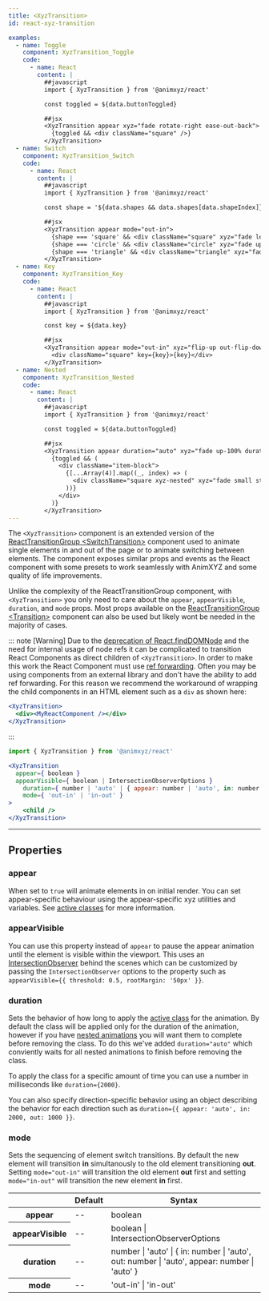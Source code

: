 ```yaml
---
title: <XyzTransition>
id: react-xyz-transition

examples:
  - name: Toggle
    component: XyzTransition_Toggle
    code:
      - name: React
        content: |
          ##javascript   
          import { XyzTransition } from '@animxyz/react'

          const toggled = ${data.buttonToggled}

          ##jsx
          <XyzTransition appear xyz="fade rotate-right ease-out-back">
            {toggled && <div className="square" />}
          </XyzTransition>
  - name: Switch
    component: XyzTransition_Switch
    code:
      - name: React
        content: |
          ##javascript   
          import { XyzTransition } from '@animxyz/react'

          const shape = '${data.shapes && data.shapes[data.shapeIndex]}'

          ##jsx
          <XyzTransition appear mode="out-in">
            {shape === 'square' && <div className="square" xyz="fade left-100%" key="square" />}
            {shape === 'circle' && <div className="circle" xyz="fade up-100%" key="circle" />}
            {shape === 'triangle' && <div className="triangle" xyz="fade right-100%" key="triangle" />}
          </XyzTransition>
  - name: Key
    component: XyzTransition_Key
    code:
      - name: React
        content: |
          ##javascript   
          import { XyzTransition } from '@animxyz/react'

          const key = ${data.key}

          ##jsx
          <XyzTransition appear mode="out-in" xyz="flip-up out-flip-down duration-3 ease-out">
            <div className="square" key={key}>{key}</div>
          </XyzTransition>
  - name: Nested
    component: XyzTransition_Nested
    code:
      - name: React
        content: |
          ##javascript
          import { XyzTransition } from '@animxyz/react'

          const toggled = ${data.buttonToggled}

          ##jsx
          <XyzTransition appear duration="auto" xyz="fade up-100% duration-10">
            {toggled && (
              <div className="item-block">
                {[...Array(4)].map((_, index) => (
                  <div className="square xyz-nested" xyz="fade small stagger" key={index} />
                ))}
              </div>
            )}
          </XyzTransition>
---
```


The `<XyzTransition>` component is an extended version of the [ReactTransitionGroup &lt;SwitchTransition&gt;](https://reactcommunity.org/react-transition-group/switch-transition) component used to animate single elements in and out of the page or to animate switching between elements. The component exposes similar props and events as the React component with some presets to work seamlessly with AnimXYZ and some quality of life improvements.

Unlike the complexity of the ReactTransitionGroup component, with `<XyzTransition>` you only need to care about the `appear`, `appearVisible`, `duration`, and `mode` props. Most props available on the [ReactTransitionGroup &lt;Transition&gt;](https://reactcommunity.org/react-transition-group/transition) component can also be used but likely wont be needed in the majority of cases.

::: note [Warning]
Due to the [deprecation of React.findDOMNode](https://reactjs.org/docs/strict-mode.html#warning-about-deprecated-finddomnode-usage) and the need for internal usage of node refs it can be complicated to transition React Components as direct children of `<XyzTransition>`. In order to make this work the React Component must use [ref forwarding](https://reactjs.org/docs/forwarding-refs.html). Often you may be using components from an external library and don't have the ability to add ref forwarding. For this reason we recommend the workaround of wrapping the child components in an HTML element such as a `div` as shown here:

```jsx
<XyzTransition>
  <div><MyReactComponent /></div>
</XyzTransition>
```
:::

```jsx
import { XyzTransition } from '@animxyz/react'

<XyzTransition
  appear={ boolean }
  appearVisible={ boolean | IntersectionObserverOptions }
	duration={ number | 'auto' | { appear: number | 'auto', in: number | 'auto', out: number | 'auto' } }
	mode={ 'out-in' | 'in-out' }
>
	<child />
</XyzTransition>
```

---
## Properties

### appear

When set to `true` will animate elements in on initial render. You can set appear-specific behaviour using the appear-specific xyz utilities and variables. See [active classes](#active-classes) for more information.

### appearVisible

You can use this property instead of `appear` to pause the appear animation until the element is visible within the viewport. This uses an [IntersectionObserver](https://developer.mozilla.org/en-US/docs/Web/API/IntersectionObserver) behind the scenes which can be customized by passing the `IntersectionObserver` options to the property such as `appearVisible={{ threshold: 0.5, rootMargin: '50px' }}`.

### duration

Sets the behavior of how long to apply the [active class](#active-classes) for the animation. By default the class will be applied only for the duration of the animation, however if you have [nested animations](#nesting) you will want them to complete before removing the class. To do this we've added `duration="auto"` which conviently waits for all nested animations to finish before removing the class.

To apply the class for a specific amount of time you can use a number in milliseconds like `duration={2000}`.

You can also specify direction-specific behavior using an object describing the behavior for each direction such as `duration={{ appear: 'auto', in: 2000, out: 1000 }}`.

### mode

Sets the sequencing of element switch transitions. By default the new element will transition **in** simultanously to the old element transitioning **out**. Setting `mode="out-in"` will transition the old element **out** first and setting `mode="in-out"` will transition the new element **in** first.

<div class="properties-table table-wrap">
	<table>
		<thead>
			<tr>
				<th></th>
				<th>Default</th>
				<th>Syntax</th>
			</tr>
		</thead>
		<tbody>
			<tr>
				<th scope="row">appear</th>
				<td>--</td>
				<td>boolean</td>
			</tr>
      <tr>
				<th scope="row">appearVisible</th>
				<td>--</td>
				<td>boolean | IntersectionObserverOptions</td>
			</tr>
			<tr>
				<th scope="row">duration</th>
				<td>--</td>
				<td>number | 'auto' | { in: number | 'auto', out: number | 'auto', appear: number | 'auto' }</td>
			</tr>
			<tr>
				<th scope="row">mode</th>
				<td>--</td>
				<td>'out-in' | 'in-out'</td>
			</tr>
		</tbody>
	</table>
</div>